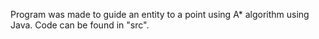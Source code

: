 Program was made to guide an entity to a point using A* algorithm using Java.
Code can be found in "src".